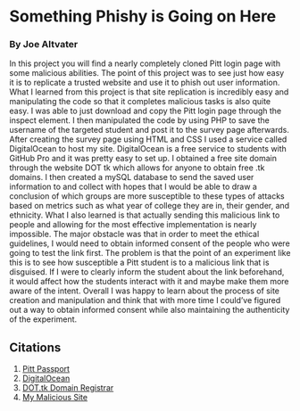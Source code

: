 # Something Phishy is Going on Here
 
### By Joe Altvater
 
In this project you will find a nearly completely cloned Pitt login page with some malicious abilities. The point of this project was to see just how easy it is to replicate a trusted website and use it to phish out user information. What I learned from this project is that site replication is incredibly easy and manipulating the code so that it completes malicious tasks is also quite easy. I was able to just download and copy the Pitt login page through the inspect element. I then manipulated the code by using PHP to save the username of the targeted student and post it to the survey page afterwards. After creating the survey page using HTML and CSS I used a service called DigitalOcean to host my site. DigitalOcean is a free service to students with GitHub Pro and it was pretty easy to set up. I obtained a free site domain through the website DOT tk which allows for anyone to obtain free .tk domains. I then created a mySQL database to send the saved user information to and collect with hopes that I would be able to draw a conclusion of which groups are more susceptible to these types of attacks based on metrics such as what year of college they are in, their gender, and ethnicity. What I also learned is that actually sending this malicious link to people and allowing for the most effective implementation is nearly impossible. The major obstacle was that in order to meet the ethical guidelines, I would need to obtain informed consent of the people who were going to test the link first. The problem is that the point of an experiment like this is to see how susceptible a Pitt student is to a malicious link that is disguised. If I were to clearly inform the student about the link beforehand, it would affect how the students interact with it and maybe make them more aware of the intent. Overall I was happy to learn about the process of site creation and manipulation and think that with more time I could’ve figured out a way to obtain informed consent while also maintaining the authenticity of the experiment.

## Citations 
1. [Pitt Passport](https://passport.pitt.edu/idp/profile/SAML2/Redirect/SSO?execution=e1s1)
2. [DigitalOcean](https://www.digitalocean.com/)
3. [DOT.tk Domain Registrar](http://www.dot.tk/en/index.html?lang=en)
4. [My Malicious Site](https://pittedu.tk)
